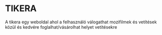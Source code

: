 # TIKERA
A tikera egy weboldal ahol a felhasználó válogathat mozifilmek és vetítések közül és kedvére foglalhat/vásárolhat helyet vetítésekre
